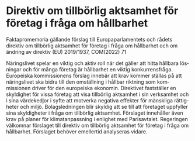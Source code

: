 # Direktiv om tillbörlig aktsamhet för företag i fråga om hållbarhet

Fakta­promemoria gällande förslag till Europa­parlamen­tets och rådets direktiv om tillbörlig akt­samhet för företag i fråga om håll­barhet och om ändring av direktiv (EU) 2019/1937, COM(2022) 71

Näringslivet spelar en viktig och aktiv roll när det gäller att hitta hållbara lös­ningar och för många företag är hållbarhet en viktig kon­kurrens­fråga. Europeiska kommis­sionens förslag innebär att krav kommer ställas på att närings­livet ska bidra till den omställ­ning i hållbar riktning som kom­missionen driver för den europeiska ekonomin. Direktivet fast­ställer en skyldighet för vissa företag att visa tillbörlig aktsamhet i sin verksamhet och i sina värde­kedjor i syfte att motverka negativa effekter för mänsk­liga rättig­heter och miljö. Bolags­ledningen blir skyldig att se till att företaget uppfyller sina skyldig­heter i fråga om tillbörlig akt­samhet. Förslaget innehåller även krav på planer för klimat­anpass­ning i enlighet med Paris­avtalet. Regeringen väl­komnar förslaget till direktiv om tillbörlig akt­samhet för företag i fråga om hållbarhet. Förslaget behöver emeller­tid analyseras vidare.
